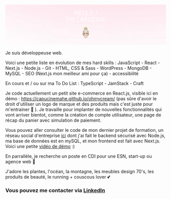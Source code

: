 ![Banner](https://github.com/capucinemahe/capucinemahe/blob/main/avatarGitHub.png?raw=true)

Je suis développeuse web.

Voici une petite liste en évolution de mes hard skills : 
JavaScript - React - Next.js - Node.js - Git - HTML, CSS & Sass - WordPress - MongoDB - MySQL - SEO (Next.js mon meilleur ami pour ça) - accessibilité

En cours et / ou sur ma To Do List :
TypeScript - JamStack - Craft

Je code actuellement un petit site e-commerce en React.js, visible ici en démo : https://capucinemahe.github.io/ohmycream/  (pas sûre d'avoir le droit d'utiliser un logo de marque et des produits mais c'est juste pour m'entrainer 🤫 ). Je travaille pour implanter de nouvelles fonctionnalités qui vont arriver bientot, comme la création de compte utilisateur, une page de récap du panier avec simulation de paiement. 

Vous pouvez aller consulter le code de mon dernier projet de formation, un réseau social d'entreprise [ici](https://github.com/capucinemahe/groupomania_pink) dont j'ai fait le backend sécurisé avec Node.js, ma base de données est en mySQL, et mon frontend est fait avec Next.js. Voici une petite [vidéo de démo](https://www.youtube.com/watch?v=2bkuhk2RMxw) :)

En parrallèle, je recherche un poste en CDI pour une ESN, start-up ou agence web 🚀

J'adore les plantes, l'océan, la montagne, les meubles design 70's, les produits de beauté, le running + couscous lover 💕

### Vous pouvez me contacter via [LinkedIn](https://www.linkedin.com/in/capucinemahe/)
